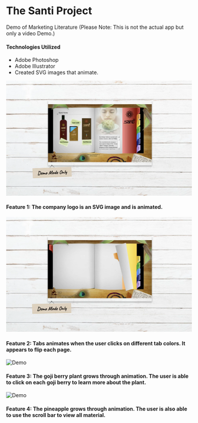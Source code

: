 # The Santi Project
Demo of Marketing Literature (Please Note: This is not the actual app but only a video Demo.)

#### Technologies Utilized
* Adobe Photoshop
* Adobe Illustrator 
* Created SVG images that animate.
  
  
![Demo](./ss1.png)
#### Feature 1: The company logo is an SVG image and is animated.

![Demo](./ss3.png)
#### Feature 2: Tabs animates when the user clicks on different tab colors. It appears to flip each page. 

![Demo](./ss2.png)
#### Feature 3: The goji berry plant grows through animation. The user is able to click on each goji berry to learn more about the plant. 

![Demo](./ss4.png)
#### Feature 4: The pineapple grows through animation. The user is also able to use the scroll bar to view all material.
